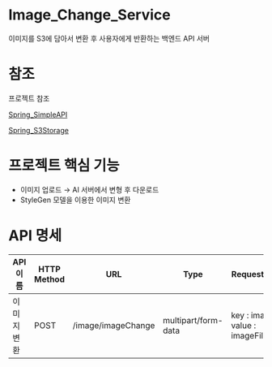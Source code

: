 # Image_Change_Service
이미지를 S3에 담아서 변환 후 사용자에게 반환하는 백엔드 API 서버

# 참조
프로젝트 참조

[Spring_SimpleAPI](https://github.com/baksakcci/Spring_SimpleAPI)

[Spring_S3Storage]()

# 프로젝트 핵심 기능
- 이미지 업로드 → AI 서버에서 변형 후 다운로드
- StyleGen 모델을 이용한 이미지 변환

# API 명세
| API 이름 |HTTP Method|URL|Type|RequestBody| ResponseBody                                                   |
|--------|----|----|----|----|----------------------------------------------------------------|
| 이미지 변환 |POST|/image/imageChange|multipart/form-data|key : image, value : imageFile.png| { "url": "s3 bucket", "message": "File uploaded Successful!" } |